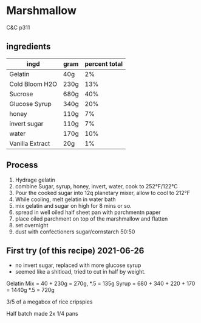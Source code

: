 # Marshmallow
C&C p311

## ingredients
| ingd                  | gram              | percent total         |
|-----------------------|-------------------|-----------------------|
| Gelatin               | 40g               | 2%                    |
| Cold Bloom H2O        | 230g              | 13%                   |
| Sucrose               | 680g              | 40%                   |
| Glucose Syrup         | 340g              | 20%                   |
| honey                 | 110g              | 7%                    |
| invert sugar          | 110g              | 7%                    |
| water                 | 170g              | 10%                   |
| Vanilla Extract       | 20g               | 1%                    |

## Process

1. Hydrage gelatin
2. combine Sugar, syrup, honey, invert, water, cook to 252°F/122°C
3. Pour the cooked sugar into 12q planetary mixer, allow to cool to 212°F
4. While cooling, melt gelatin in water bath
5. mix gelatin and sugar on high for 8 mins or so.
6. spread in well oiled half sheet pan with parchmentn paper
7. place oiled parchment on top of the marshmallow and flatten
8. set overnight
9. dust with confectioners sugar/cornstarch 50:50

## First try (of this recipe) 2021-06-26
- no invert sugar, replaced with more glucose syrup
- seemed like a shitload, tried to cut in half by weight.

Gelatin Mix = 40 + 230g = 270g, *.5 = 135g
Syrup = 680 + 340 + 220 + 170 = 1440g *.5 = 720g

3/5 of a megabox of rice cripspies

Half batch made 2x 1/4 pans 